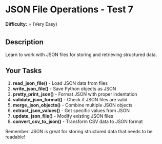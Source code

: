 # JSON File Operations - Test 7

**Difficulty:** ⭐ (Very Easy)

## Description

Learn to work with JSON files for storing and retrieving structured data.

## Your Tasks

1. **read_json_file()** - Load JSON data from files
2. **write_json_file()** - Save Python objects as JSON
3. **pretty_print_json()** - Format JSON with proper indentation
4. **validate_json_format()** - Check if JSON files are valid
5. **merge_json_objects()** - Combine multiple JSON objects
6. **extract_json_values()** - Get specific values from JSON
7. **update_json_file()** - Modify existing JSON files
8. **convert_csv_to_json()** - Transform CSV data to JSON format

Remember: JSON is great for storing structured data that needs to be readable!
